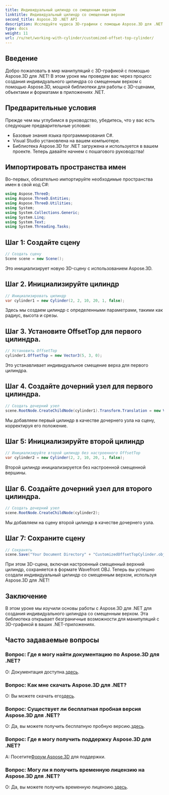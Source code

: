 ```yaml
---
title: Индивидуальный цилиндр со смещенным верхом
linktitle: Индивидуальный цилиндр со смещенным верхом
second_title: Aspose.3D .NET API
description: Исследуйте чудеса 3D-графики с помощью Aspose.3D для .NET. Научитесь легко создавать индивидуальные цилиндры со смещенным верхом. Повысьте свой опыт программирования прямо сейчас!
type: docs
weight: 11
url: /ru/net/working-with-cylinder/customized-offset-top-cylinder/
---
```

## Введение
Добро пожаловать в мир манипуляций с 3D-графикой с помощью Aspose.3D для .NET! В этом уроке мы проведем вас через процесс создания индивидуального цилиндра со смещенным верхом с помощью Aspose.3D, мощной библиотеки для работы с 3D-сценами, объектами и форматами в приложениях .NET.
## Предварительные условия
Прежде чем мы углубимся в руководство, убедитесь, что у вас есть следующие предварительные условия:
- Базовые знания языка программирования C#.
- Visual Studio установлена на вашем компьютере.
- Библиотека Aspose.3D for .NET загружена и используется в вашем проекте.
Теперь давайте начнем с пошагового руководства!
## Импортировать пространства имен
Во-первых, обязательно импортируйте необходимые пространства имен в свой код C#:
```csharp
using Aspose.ThreeD;
using Aspose.ThreeD.Entities;
using Aspose.ThreeD.Utilities;
using System;
using System.Collections.Generic;
using System.Linq;
using System.Text;
using System.Threading.Tasks;
```
## Шаг 1: Создайте сцену
```csharp
// Создать сцену
Scene scene = new Scene();
```
Это инициализирует новую 3D-сцену с использованием Aspose.3D.
## Шаг 2. Инициализируйте цилиндр
```csharp
// Инициализировать цилиндр
var cylinder1 = new Cylinder(2, 2, 10, 20, 1, false);
```
Здесь мы создаем цилиндр с определенными параметрами, такими как радиус, высота и срезы.
## Шаг 3. Установите OffsetTop для первого цилиндра.
```csharp
// Установить OffsetTop
cylinder1.OffsetTop = new Vector3(5, 3, 0);
```
Это устанавливает индивидуальное смещение верха для первого цилиндра.
## Шаг 4. Создайте дочерний узел для первого цилиндра.
```csharp
// Создать дочерний узел
scene.RootNode.CreateChildNode(cylinder1).Transform.Translation = new Vector3(10, 0, 0);
```
Мы добавляем первый цилиндр в качестве дочернего узла на сцену, корректируя его положение.
## Шаг 5: Инициализируйте второй цилиндр
```csharp
// Инициализируйте второй цилиндр без настроенного OffsetTop
var cylinder2 = new Cylinder(2, 2, 10, 20, 1, false);
```
Второй цилиндр инициализируется без настроенной смещенной вершины.
## Шаг 6. Создайте дочерний узел для второго цилиндра.
```csharp
// Создать дочерний узел
scene.RootNode.CreateChildNode(cylinder2);
```
Мы добавляем на сцену второй цилиндр в качестве дочернего узла.
## Шаг 7: Сохраните сцену
```csharp
// Сохранять
scene.Save("Your Document Directory" + "CustomizedOffsetTopCylinder.obj", FileFormat.WavefrontOBJ);
```
При этом 3D-сцена, включая настроенный смещенный верхний цилиндр, сохраняется в формате Wavefront OBJ.
Теперь вы успешно создали индивидуальный цилиндр со смещенным верхом, используя Aspose.3D для .NET!
## Заключение
В этом уроке мы изучили основы работы с Aspose.3D для .NET для создания индивидуального цилиндра со смещенным верхом. Эта библиотека открывает безграничные возможности для манипуляций с 3D-графикой в ваших .NET-приложениях.
## Часто задаваемые вопросы
### Вопрос: Где я могу найти документацию по Aspose.3D для .NET?
 О: Документация доступна.[здесь](https://reference.aspose.com/3d/net/).
### Вопрос: Как мне скачать Aspose.3D для .NET?
 О: Вы можете скачать его[здесь](https://releases.aspose.com/3d/net/).
### Вопрос: Существует ли бесплатная пробная версия Aspose.3D для .NET?
 О: Да, вы можете получить бесплатную пробную версию.[здесь](https://releases.aspose.com/).
### Вопрос: Где я могу получить поддержку Aspose.3D для .NET?
 А: Посетите[Форум Aspose.3D](https://forum.aspose.com/c/3d/18) для поддержки.
### Вопрос: Могу ли я получить временную лицензию на Aspose.3D для .NET?
 О: Да, вы можете получить временную лицензию.[здесь](https://purchase.aspose.com/temporary-license/).